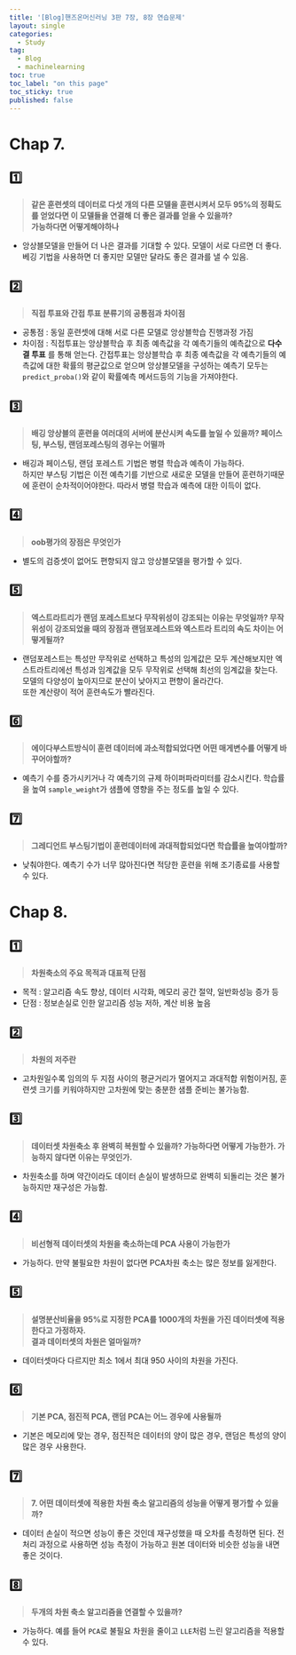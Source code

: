 ```yaml
---
title: '[Blog]핸즈온머신러닝 3판 7장, 8장 연습문제'
layout: single
categories:
  - Study
tag:
  - Blog
  - machinelearning
toc: true
toc_label: "on this page"
toc_sticky: true
published: false
---
```

# Chap 7.

## 1️⃣
> __같은 훈련셋의 데이터로 다섯 개의 다른 모델을 훈련시켜서 모두 95%의 정확도를 얻었다면 이 모델들을 연결해 더 좋은 결과를 얻을 수 있을까?  
> 가능하다면 어떻게해야하나__
- 앙상블모델을 만들어 더 나은 결과를 기대할 수 있다. 모델이 서로 다르면 더 좋다. 베깅 기법을 사용하면 더 좋지만 모델만 달라도 좋은 결과를 낼 수 있음.

## 2️⃣
> __직접 투표와 간접 투표 분류기의 공통점과 차이점__
- 공통점 : 동일 훈련셋에 대해 서로 다른 모델로 앙상블학습 진행과정 가짐
- 차이점 : 직접투표는 앙상블학습 후 최종 예측값을 각 예측기들의 예측값으로 __다수결 투표__ 를 통해 얻는다.
           간접투표는 앙상블학습 후 최종 예측값을 각 예측기들의 예측값에 대한 확률의 평균값으로 얻으며 앙상블모델을 구성하는 예측기 모두는 `predict_proba()`와 같이 확률예측 메서드등의 기능을 가져야한다.
           
## 3️⃣
> __배깅 앙상블의 훈련을 여러대의 서버에 분산시켜 속도를 높일 수 있을까? 페이스팅, 부스팅, 랜덤포레스팅의 경우는 어떨까__
- 배깅과 페이스팅, 랜덤 포레스트 기법은 병렬 학습과 예측이 가능하다.  
하지만 부스팅 기법은 이전 예측기를 기반으로 새로운 모델을 만들어 훈련하기때문에 훈련이 순차적이어야한다. 따라서 병렬 학습과 예측에 대한 이득이 없다.

## 4️⃣
> __oob평가의 장점은 무엇인가__
- 별도의 검증셋이 없어도 편향되지 않고 앙상블모델을 평가할 수 있다.

## 5️⃣
> __엑스트라트리가 랜덤 포레스트보다 무작위성이 강조되는 이유는 무엇일까? 무작위성이 강조되었을 때의 장점과 랜덤포레스트와 엑스트라 트리의 속도 차이는 어떻게될까?__
- 랜덤포레스트는 특성만 무작위로 선택하고 특성의 임계값은 모두 계산해보지만 엑스트라트리에선 특성과 임계값을 모두 무작위로 선택해 최선의 임계값을 찾는다.  
모델의 다양성이 높아지므로 분산이 낮아지고 편향이 올라간다.  
또한 계산량이 적어 훈련속도가 빨라진다.

## 6️⃣
> __에이다부스트방식이 훈련 데이터에 과소적합되었다면 어떤 매게변수를 어떻게 바꾸어야할까?__
- 예측기 수를 증가시키거나 각 예측기의 규제 하이퍼파라미터를 감소시킨다.
  학습률을 높여 `sample_weight`가 샘플에 영향을 주는 정도를 높일 수 있다.
  
## 7️⃣
> __그레디언트 부스팅기법이 훈련데이터에 과대적합되었다면 학습률을 높여야할까?__
- 낮춰야한다. 예측기 수가 너무 많아진다면 적당한 훈련을 위해 조기종료를 사용할 수 있다.

# Chap 8.

## 1️⃣
> __차원축소의 주요 목적과 대표적 단점__
- 목적 : 알고리즘 속도 향상, 데이터 시각화, 메모리 공간 절약, 일반화성능 증가 등
- 단점 : 정보손실로 인한 알고리즘 성능 저하, 계산 비용 높음

## 2️⃣
> __차원의 저주란__
- 고차원일수록 임의의 두 지점 사이의 평균거리가 멀어지고 과대적합 위험이커짐, 훈련셋 크기를 키워야하지만 고차원에 맞는 충분한 샘플 준비는 불가능함.
         
## 3️⃣
> __데이터셋 차원축소 후 완벽히 복원할 수 있을까? 가능하다면 어떻게 가능한가. 가능하지 않다면 이유는 무엇인가.__
- 차원축소를 하며 약간이라도 데이터 손실이 발생하므로 완벽히 되돌리는 것은 불가능하지만 재구성은 가능함.

## 4️⃣
> __비선형적 데이터셋의 차원을 축소하는데 PCA 사용이 가능한가__
- 가능하다.
  만약 불필요한 차원이 없다면 PCA차원 축소는 많은 정보를 잃게한다.

## 5️⃣
> __설명분산비율을 95%로 지정한 PCA를 1000개의 차원을 가진 데이터셋에 적용한다고 가정하자.  
> 결과 데이터셋의 차원은 얼마일까?__
- 데이터셋마다 다르지만 최소 1에서 최대 950 사이의 차원을 가진다.

## 6️⃣
> __기본 PCA, 점진적 PCA, 랜덤 PCA는 어느 경우에 사용될까__
- 기본은 메모리에 맞는 경우, 점진적은 데이터의 양이 많은 경우, 랜덤은 특성의 양이 많은 경우 사용한다.
## 7️⃣
> __7. 어떤 데이터셋에 적용한 차원 축소 알고리즘의 성능을 어떻게 평가할 수 있을까?__
- 데이터 손실이 적으면 성능이 좋은 것인데 재구성했을 때 오차를 측정하면 된다. 전처리 과정으로 사용하면 성능 측정이 가능하고 원본 데이터와 비슷한 성능을 내면 좋은 것이다.

## 8️⃣
> __두개의 차원 축소 알고리즘을 연결할 수 있을까?__
- 가능하다. 예를 들어 `PCA`로 불필요 차원을 줄이고 `LLE`처럼 느린 알고리즘을 적용할 수 있다.
